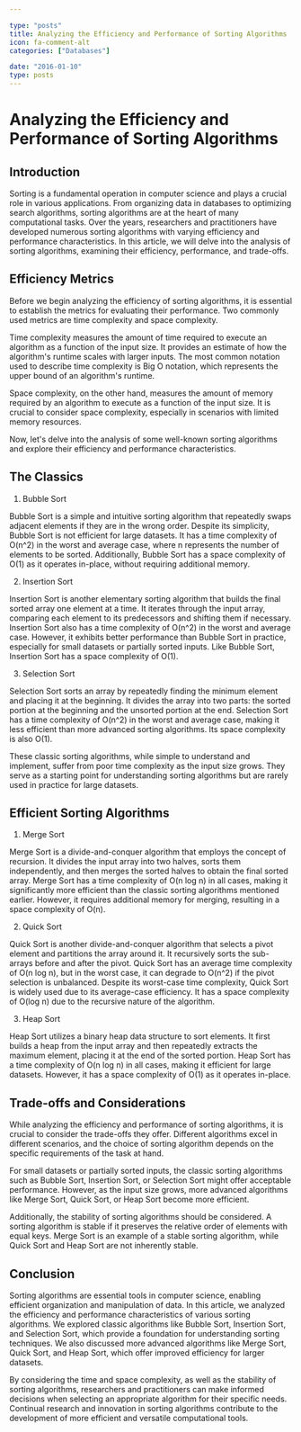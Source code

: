 ```yaml
---

type: "posts"
title: Analyzing the Efficiency and Performance of Sorting Algorithms
icon: fa-comment-alt
categories: ["Databases"]

date: "2016-01-10"
type: posts
---
```





# Analyzing the Efficiency and Performance of Sorting Algorithms

## Introduction

Sorting is a fundamental operation in computer science and plays a crucial role in various applications. From organizing data in databases to optimizing search algorithms, sorting algorithms are at the heart of many computational tasks. Over the years, researchers and practitioners have developed numerous sorting algorithms with varying efficiency and performance characteristics. In this article, we will delve into the analysis of sorting algorithms, examining their efficiency, performance, and trade-offs.

## Efficiency Metrics

Before we begin analyzing the efficiency of sorting algorithms, it is essential to establish the metrics for evaluating their performance. Two commonly used metrics are time complexity and space complexity.

Time complexity measures the amount of time required to execute an algorithm as a function of the input size. It provides an estimate of how the algorithm's runtime scales with larger inputs. The most common notation used to describe time complexity is Big O notation, which represents the upper bound of an algorithm's runtime.

Space complexity, on the other hand, measures the amount of memory required by an algorithm to execute as a function of the input size. It is crucial to consider space complexity, especially in scenarios with limited memory resources.

Now, let's delve into the analysis of some well-known sorting algorithms and explore their efficiency and performance characteristics.

## The Classics

1. Bubble Sort

Bubble Sort is a simple and intuitive sorting algorithm that repeatedly swaps adjacent elements if they are in the wrong order. Despite its simplicity, Bubble Sort is not efficient for large datasets. It has a time complexity of O(n^2) in the worst and average case, where n represents the number of elements to be sorted. Additionally, Bubble Sort has a space complexity of O(1) as it operates in-place, without requiring additional memory.

2. Insertion Sort

Insertion Sort is another elementary sorting algorithm that builds the final sorted array one element at a time. It iterates through the input array, comparing each element to its predecessors and shifting them if necessary. Insertion Sort also has a time complexity of O(n^2) in the worst and average case. However, it exhibits better performance than Bubble Sort in practice, especially for small datasets or partially sorted inputs. Like Bubble Sort, Insertion Sort has a space complexity of O(1).

3. Selection Sort

Selection Sort sorts an array by repeatedly finding the minimum element and placing it at the beginning. It divides the array into two parts: the sorted portion at the beginning and the unsorted portion at the end. Selection Sort has a time complexity of O(n^2) in the worst and average case, making it less efficient than more advanced sorting algorithms. Its space complexity is also O(1).

These classic sorting algorithms, while simple to understand and implement, suffer from poor time complexity as the input size grows. They serve as a starting point for understanding sorting algorithms but are rarely used in practice for large datasets.

## Efficient Sorting Algorithms

1. Merge Sort

Merge Sort is a divide-and-conquer algorithm that employs the concept of recursion. It divides the input array into two halves, sorts them independently, and then merges the sorted halves to obtain the final sorted array. Merge Sort has a time complexity of O(n log n) in all cases, making it significantly more efficient than the classic sorting algorithms mentioned earlier. However, it requires additional memory for merging, resulting in a space complexity of O(n).

2. Quick Sort

Quick Sort is another divide-and-conquer algorithm that selects a pivot element and partitions the array around it. It recursively sorts the sub-arrays before and after the pivot. Quick Sort has an average time complexity of O(n log n), but in the worst case, it can degrade to O(n^2) if the pivot selection is unbalanced. Despite its worst-case time complexity, Quick Sort is widely used due to its average-case efficiency. It has a space complexity of O(log n) due to the recursive nature of the algorithm.

3. Heap Sort

Heap Sort utilizes a binary heap data structure to sort elements. It first builds a heap from the input array and then repeatedly extracts the maximum element, placing it at the end of the sorted portion. Heap Sort has a time complexity of O(n log n) in all cases, making it efficient for large datasets. However, it has a space complexity of O(1) as it operates in-place.

## Trade-offs and Considerations

While analyzing the efficiency and performance of sorting algorithms, it is crucial to consider the trade-offs they offer. Different algorithms excel in different scenarios, and the choice of sorting algorithm depends on the specific requirements of the task at hand.

For small datasets or partially sorted inputs, the classic sorting algorithms such as Bubble Sort, Insertion Sort, or Selection Sort might offer acceptable performance. However, as the input size grows, more advanced algorithms like Merge Sort, Quick Sort, or Heap Sort become more efficient.

Additionally, the stability of sorting algorithms should be considered. A sorting algorithm is stable if it preserves the relative order of elements with equal keys. Merge Sort is an example of a stable sorting algorithm, while Quick Sort and Heap Sort are not inherently stable.

## Conclusion

Sorting algorithms are essential tools in computer science, enabling efficient organization and manipulation of data. In this article, we analyzed the efficiency and performance characteristics of various sorting algorithms. We explored classic algorithms like Bubble Sort, Insertion Sort, and Selection Sort, which provide a foundation for understanding sorting techniques. We also discussed more advanced algorithms like Merge Sort, Quick Sort, and Heap Sort, which offer improved efficiency for larger datasets.

By considering the time and space complexity, as well as the stability of sorting algorithms, researchers and practitioners can make informed decisions when selecting an appropriate algorithm for their specific needs. Continual research and innovation in sorting algorithms contribute to the development of more efficient and versatile computational tools.
